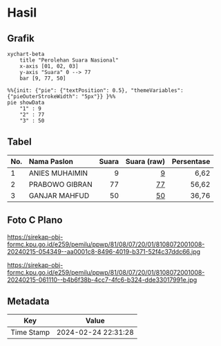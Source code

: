 # Hasil

## Grafik

```mermaid
xychart-beta
    title "Perolehan Suara Nasional"
    x-axis [01, 02, 03]
    y-axis "Suara" 0 --> 77
    bar [9, 77, 50]
```

```mermaid
%%{init: {"pie": {"textPosition": 0.5}, "themeVariables": {"pieOuterStrokeWidth": "5px"}} }%%
pie showData
    "1" : 9
    "2" : 77
    "3" : 50
```

## Tabel

| No. | Nama Paslon    | Suara | Suara (raw) | Persentase |
|:--- |:-------------- | -----:| -----------:| ----------:|
| 1   | ANIES MUHAIMIN | 9     | [9][p-1]    | 6,62       |
| 2   | PRABOWO GIBRAN | 77    | [77][p-2]   | 56,62      |
| 3   | GANJAR MAHFUD  | 50    | [50][p-3]   | 36,76      |


[p-1]: https://github.com/gigit-pemilu/pemilu-2024/blob/main/pilpres/hitung-suara/sub/81-maluku/sub/08-maluku-barat-daya/sub/07-pulau-pulau-terselatan/sub/2001-wonreli/sub/008-tps/sub/paslon-1.txt
[p-2]: https://github.com/gigit-pemilu/pemilu-2024/blob/main/pilpres/hitung-suara/sub/81-maluku/sub/08-maluku-barat-daya/sub/07-pulau-pulau-terselatan/sub/2001-wonreli/sub/008-tps/sub/paslon-2.txt
[p-3]: https://github.com/gigit-pemilu/pemilu-2024/blob/main/pilpres/hitung-suara/sub/81-maluku/sub/08-maluku-barat-daya/sub/07-pulau-pulau-terselatan/sub/2001-wonreli/sub/008-tps/sub/paslon-3.txt

## Foto C Plano

https://sirekap-obj-formc.kpu.go.id/e259/pemilu/ppwp/81/08/07/20/01/8108072001008-20240215-054349--aa0001c8-8496-4019-b371-52f4c37ddc66.jpg

https://sirekap-obj-formc.kpu.go.id/e259/pemilu/ppwp/81/08/07/20/01/8108072001008-20240215-061110--b4b6f38b-4cc7-4fc6-b324-dde33017991e.jpg


## Metadata

| Key        | Value               |
| ---------- | ------------------- |
| Time Stamp | 2024-02-24 22:31:28 |



